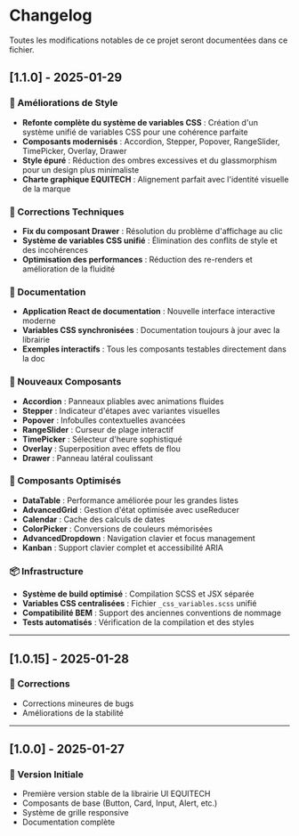 # Changelog

Toutes les modifications notables de ce projet seront documentées dans ce fichier.

## [1.1.0] - 2025-01-29

### 🎨 Améliorations de Style
- **Refonte complète du système de variables CSS** : Création d'un système unifié de variables CSS pour une cohérence parfaite
- **Composants modernisés** : Accordion, Stepper, Popover, RangeSlider, TimePicker, Overlay, Drawer
- **Style épuré** : Réduction des ombres excessives et du glassmorphism pour un design plus minimaliste
- **Charte graphique EQUITECH** : Alignement parfait avec l'identité visuelle de la marque

### 🔧 Corrections Techniques
- **Fix du composant Drawer** : Résolution du problème d'affichage au clic
- **Système de variables CSS unifié** : Élimination des conflits de style et des incohérences
- **Optimisation des performances** : Réduction des re-renders et amélioration de la fluidité

### 📱 Documentation
- **Application React de documentation** : Nouvelle interface interactive moderne
- **Variables CSS synchronisées** : Documentation toujours à jour avec la librairie
- **Exemples interactifs** : Tous les composants testables directement dans la doc

### 🚀 Nouveaux Composants
- **Accordion** : Panneaux pliables avec animations fluides
- **Stepper** : Indicateur d'étapes avec variantes visuelles
- **Popover** : Infobulles contextuelles avancées
- **RangeSlider** : Curseur de plage interactif
- **TimePicker** : Sélecteur d'heure sophistiqué
- **Overlay** : Superposition avec effets de flou
- **Drawer** : Panneau latéral coulissant

### 🎯 Composants Optimisés
- **DataTable** : Performance améliorée pour les grandes listes
- **AdvancedGrid** : Gestion d'état optimisée avec useReducer
- **Calendar** : Cache des calculs de dates
- **ColorPicker** : Conversions de couleurs mémorisées
- **AdvancedDropdown** : Navigation clavier et focus management
- **Kanban** : Support clavier complet et accessibilité ARIA

### 📦 Infrastructure
- **Système de build optimisé** : Compilation SCSS et JSX séparée
- **Variables CSS centralisées** : Fichier `_css_variables.scss` unifié
- **Compatibilité BEM** : Support des anciennes conventions de nommage
- **Tests automatisés** : Vérification de la compilation et des styles

---

## [1.0.15] - 2025-01-28

### 🔧 Corrections
- Corrections mineures de bugs
- Améliorations de la stabilité

---

## [1.0.0] - 2025-01-27

### 🎉 Version Initiale
- Première version stable de la librairie UI EQUITECH
- Composants de base (Button, Card, Input, Alert, etc.)
- Système de grille responsive
- Documentation complète 